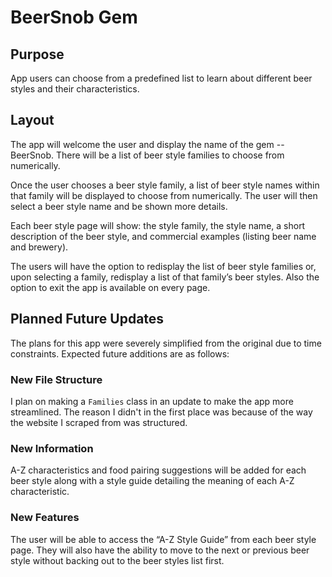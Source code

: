 # BeerSnob Gem

## Purpose

App users can choose from a predefined list to learn about different beer 
styles and their characteristics.

## Layout

The app will welcome the user and display the name of the gem -- BeerSnob. 
There will be a list of beer style families to choose from numerically.

Once the user chooses a beer style family, a list of beer style names 
within that family will be displayed to choose from numerically. The user 
will then select a beer style name and be shown more details.

Each beer style page will show: the style family, the style name, a short 
description of the beer style, and commercial examples (listing beer name 
and brewery).

The users will have the option to redisplay the list of beer style 
families or, upon selecting a family, redisplay a list of that family’s 
beer styles. Also the option to exit the app is available on every page.

## Planned Future Updates

The plans for this app were severely simplified from the original due to 
time constraints. Expected future additions are as follows:

### New File Structure
I plan on making a `Families` class in an update to make the app more streamlined. The reason I didn't in the first place was because of the way the website I scraped from was structured.

### New Information
A-Z characteristics and food pairing suggestions will be added for each 
beer style along with a style guide detailing the meaning of each A-Z 
characteristic.

### New Features
The user will be able to access the “A-Z Style Guide” from each beer style 
page. They will also have the ability to move to the next or previous beer 
style without backing out to the beer styles list first.
